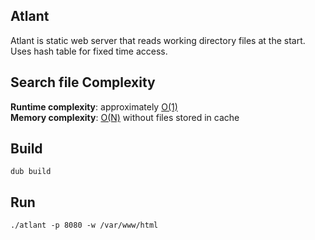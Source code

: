 ## Atlant
Atlant is static web server that reads working directory files at the start. Uses hash table for fixed time access.

## Search file Complexity
**Runtime complexity**: approximately <ins>O(1)</ins>\
**Memory complexity**: <ins>O(N)</ins> without files stored in cache

## Build
```
dub build
```

## Run
```
./atlant -p 8080 -w /var/www/html
```
